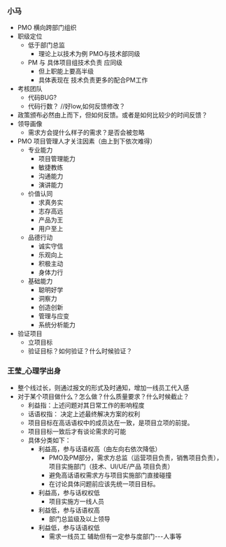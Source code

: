 ### 小马 ###
+ PMO 横向跨部门组织
+ 职级定位
    + 低于部门总监
        + 理论上以技术为例 PMO与技术部同级
    + PM 与 具体项目组技术负责 应同级
        + 但上职能上要高半级
        + 具体表现在 技术负责更多的配合PM工作
+ 考核团队
    + 代码BUG?
    + 代码行数？ //好low,如何反馈修改？
+ 政策颁布必然由上而下，但如何反馈。或者是如何比较少的时间反馈？
+ 领导画像
    + 需求方会提什么样子的需求？是否会被忽略
+ PMO 项目管理人才关注因素（由上到下依次难得）
    + 专业能力
        + 项目管理能力
        + 敏捷教练
        + 沟通能力
        + 演讲能力
    + 价值认同
        + 求真务实
        + 志存高远
        + 产品为王
        + 用户至上
    + 品德行动
        + 诚实守信
        + 乐观向上
        + 积极主动
        + 身体力行
    + 基础能力
        + 聪明好学
        + 洞察力
        + 创造创新
        + 管理与应变
        + 系统分析能力
+ 验证项目
    + 立项目标
    + 验证目标？如何验证？什么时候验证？


### 王莹_心理学出身 ###
+ 整个线过长，则通过报文的形式及时通知，增加一线员工代入感
+ 对于某个项目做什么？怎么做？什么质量要求？什么时候截止？
    + 利益指：上述问题对其日常工作的影响程度
    + 话语权指： 决定上述最终解决方案的权利
    + 项目目标在高话语权中的成员达在一致，是项目立项的前提。
    + 项目目标一致后才有谈论需求的可能
    + 具体分类如下：
        + 利益高，参与话语权高（由左向右依次降低）
            + PMO及PM部分，需求方总监（运营项目负责，销售项目负责），项目实施部门（技术、UI/UE/产品 项目负责）
            + 避免高话语权需求方与项目实施部门直接碰撞
            + 在讨论具体问题前应该先统一项目目标。
        + 利益高，参与话权权低
            + 项目实施方一线人员
        + 利益低，参与话语权高
            + 部门总监级及以上领导
        + 利益低，参与话语权低
            + 需求一线员工 辅助但有一定参与度部门---人事等